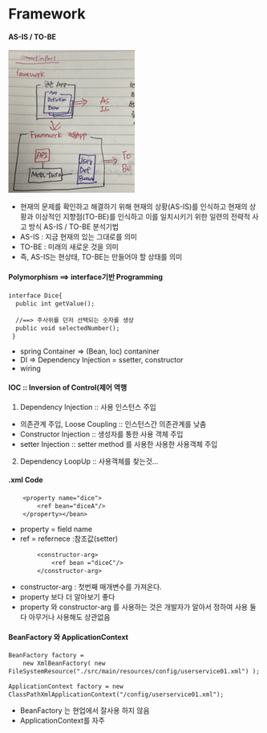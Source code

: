 # Framework

#### AS-IS / TO-BE
<img src="https://github.com/KyungHoAn/Study/blob/master/%EB%85%B8%ED%8A%B8%EC%A0%95%EB%A6%AC/%EC%BA%A1%EC%B3%90/4_1/1.png" width="50%" height="50%">

- 현재의 문제를 확인하고 해결하기 위해 현재의 상황(AS-IS)를 인식하고 현재의 상황과 이상적인 지향점(TO-BE)를 인식하고 이를 일치시키기 위한 일련의 전략적 사고 방식 AS-IS / TO-BE 분석기법
- AS-IS : 지금 현재의 있는 그대로를 의미
- TO-BE : 미래의 새로운 것을 의미
- 즉, AS-IS는 현상태, TO-BE는 만들어야 할 상태를 의미

#### Polymorphism ==> interface기반 Programming
```
interface Dice{
  public int getValue();
  
  //==> 주사위를 던저 선택되는 숫자를 생상
  public void selectedNumber();
 }
```

- spring Container => (Bean, Ioc) contaniner
- DI => Dependency Injection = ssetter, constructor
- wiring

#### IOC :: Inversion of Control(제어 역행
1. Dependency Injection :: 사용 인스턴스 주입
  - 의존관계 주입, Loose Coupling :: 인스턴스간 의존관계를 낮춤
  - Constructor Injection :: 생성자를 통한 사용 객체 주입
  - setter Injection :: setter method 를 사용한 사용한 사용객체 주입
2. Dependency LoopUp :: 사용객체를 찾는것...


#### .xml Code
```
	<property name="dice">
		<ref bean="diceA"/>
	</property></bean>
```
- property = field name
- ref = refernece :참조값(setter)

```
		<constructor-arg>
			<ref bean ="diceC"/>
		</constructor-arg>
```
- constructor-arg : 첫번째 매개변수를 가져온다.
- property 보다 더 알아보기 좋다
- property 와 constructor-arg 를 사용하는 것은 개발자가 알아서 정하여 사용 둘다 아무거나 사용해도 상관없음


#### BeanFactory 와 ApplicationContext
```
BeanFactory factory =
	new XmlBeanFactory( new FileSystemResource("./src/main/resources/config/userservice01.xml") );
```
```
ApplicationContext factory = new ClassPathXmlApplicationContext("/config/userservice01.xml");
```
- BeanFactory 는 현업에서 잘사용 하지 않음
- ApplicationContext를 자주 
